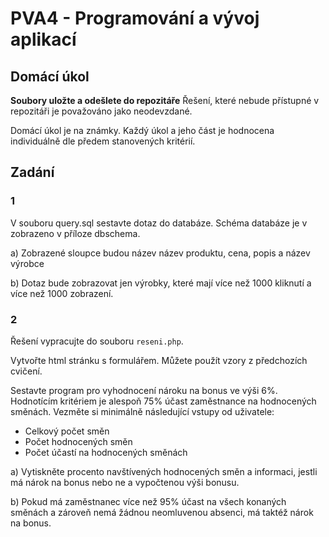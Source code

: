 # PVA4 - Programování a vývoj aplikací
## Domácí úkol

**Soubory uložte a odešlete do repozitáře**
Řešení, které nebude přístupné v repozitáři je považováno jako neodevzdané.

Domácí úkol je na známky. Každý úkol a jeho část je hodnocena individuálně dle předem stanovených kritérií.

## Zadání

### 1

V souboru query.sql sestavte dotaz do databáze. Schéma databáze je v zobrazeno v příloze dbschema.

a) Zobrazené sloupce budou název název produktu, cena, popis a název výrobce 

b) Dotaz bude zobrazovat jen výrobky, které mají více než 1000 kliknutí a více než 1000 zobrazení. 

### 2
Řešení vypracujte do souboru `reseni.php`. 

Vytvořte html stránku s formulářem. Můžete použít vzory z předchozích cvičení.

Sestavte program pro vyhodnocení nároku na bonus ve výši 6%. Hodnotícím kritériem je alespoň 75% účast zaměstnance na hodnocených směnách. Vezměte si minimálně následující vstupy od uživatele:

* Celkový počet směn
* Počet hodnocených směn
* Počet účastí na hodnocených směnách

a) Vytiskněte procento navštívených hodnocených směn a informaci, jestli má nárok na bonus nebo ne a vypočtenou výši bonusu.

b) Pokud má zaměstnanec více než 95% účast na všech konaných směnách a zároveň nemá žádnou neomluvenou absenci, má taktéž nárok na bonus.

